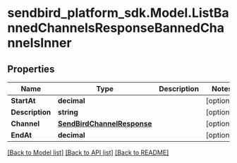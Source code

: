 
# sendbird_platform_sdk.Model.ListBannedChannelsResponseBannedChannelsInner

## Properties

Name | Type | Description | Notes
------------ | ------------- | ------------- | -------------
**StartAt** | **decimal** |  | [optional] 
**Description** | **string** |  | [optional] 
**Channel** | [**SendBirdChannelResponse**](.md) |  | [optional] 
**EndAt** | **decimal** |  | [optional] 

[[Back to Model list]](../README.md#documentation-for-models)
[[Back to API list]](../README.md#documentation-for-api-endpoints)
[[Back to README]](../README.md)

